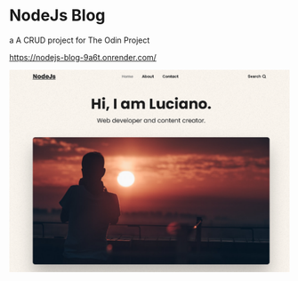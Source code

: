# NodeJs Blog
a A CRUD project for The Odin Project


https://nodejs-blog-9a6t.onrender.com/


![Website](https://raw.githubusercontent.com/lswebdevelops/NodeJs-Blog/main/public/img/screenshot.png)

